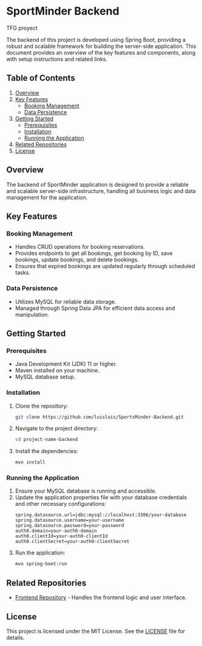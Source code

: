 # SportMinder Backend
TFG proyect

The backend of this project is developed using Spring Boot, providing a robust and scalable framework for building the server-side application. This document provides an overview of the key features and components, along with setup instructions and related links.

## Table of Contents
1. [Overview](#overview)
2. [Key Features](#key-features)
    - [Booking Management](#booking-management)
    - [Data Persistence](#data-persistence)
3. [Getting Started](#getting-started)
    - [Prerequisites](#prerequisites)
    - [Installation](#installation)
    - [Running the Application](#running-the-application)
4. [Related Repositories](#related-repositories)
5. [License](#license)

## Overview

The backend of SportMinder application is designed to provide a reliable and scalable server-side infrastructure, handling all business logic and data management for the application.

## Key Features

### Booking Management
- Handles CRUD operations for booking reservations.
- Provides endpoints to get all bookings, get booking by ID, save bookings, update bookings, and delete bookings.
- Ensures that expired bookings are updated regularly through scheduled tasks.

### Data Persistence
- Utilizes MySQL for reliable data storage.
- Managed through Spring Data JPA for efficient data access and manipulation.

## Getting Started

### Prerequisites
- Java Development Kit (JDK) 11 or higher.
- Maven installed on your machine.
- MySQL database setup.

### Installation
1. Clone the repository:
    ```sh
    git clone https://github.com/luislois/SportsMinder-Backend.git
    ```
2. Navigate to the project directory:
    ```sh
    cd project-name-backend
    ```
3. Install the dependencies:
    ```sh
    mvn install
    ```

### Running the Application
1. Ensure your MySQL database is running and accessible.
2. Update the application properties file with your database credentials and other necessary configurations:
    ```properties
    spring.datasource.url=jdbc:mysql://localhost:3306/your-database
    spring.datasource.username=your-username
    spring.datasource.password=your-password
    auth0.domain=your-auth0-domain
    auth0.clientId=your-auth0-clientId
    auth0.clientSecret=your-auth0-clientSecret
    ```
3. Run the application:
    ```sh
    mvn spring-boot:run
    ```

## Related Repositories
- [Frontend Repository](https://github.com/luislois/SportsMinder-Frontend) - Handles the frontend logic and user interface.

## License
This project is licensed under the MIT License. See the [LICENSE](LICENSE) file for details.
